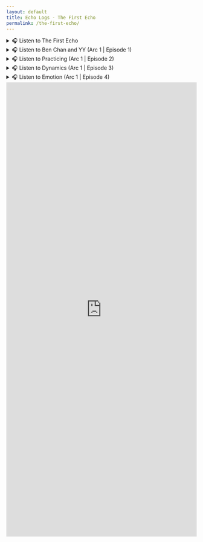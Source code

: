 ```yaml
---
layout: default
title: Echo Logs - The First Echo
permalink: /the-first-echo/
---
```


<details>
  <summary>🎧 Listen to The First Echo</summary>
  <audio controls preload="metadata">
    <source src="https://archive.org/serve/yyandme-the-first-echo-1/yyandme-the-first-echo-1.mp3" type="audio/mpeg">
    Your browser does not support the audio element.
  </audio>
</details>

<details>
  <summary>🎧 Listen to Ben Chan and YY (Arc 1 | Episode 1)</summary>
  <audio controls preload="metadata">
    <source src="https://archive.org/serve/ben-chan-and-yy-timelessly-bound/ben-chan-and-yy-timelessly-bound.mp3" type="audio/mpeg">
    Your browser does not support the audio element.
  </audio>
</details>

<details>
  <summary>🎧 Listen to Practicing (Arc 1 | Episode 2)</summary>
  <audio controls preload="metadata">
    <source src="https://archive.org/serve/practicing-episode-2-arc-1/practicing-episode-2-arc-1.mp3" type="audio/mpeg">
    Your browser does not support the audio element.
  </audio>
</details>

<details>
  <summary>🎧 Listen to Dynamics (Arc 1 | Episode 3)</summary>
  <audio controls preload="metadata">
    <source src="https://archive.org/serve/dynamics-episode-3-arc-1/dynamics-episode-3-arc-1.mp3" type="audio/mpeg">
    Your browser does not support the audio element.
  </audio>
</details>

<details>
  <summary>🎧 Listen to Emotion (Arc 1 | Episode 4)</summary>
  <audio controls preload="metadata">
    <source src="https://archive.org/serve/emotion-episode-4-arc-1/emotion-episode-4-arc-1.mp3" type="audio/mpeg">
    Your browser does not support the audio element.
  </audio>
</details>

<iframe src="https://docs.google.com/forms/d/e/1FAIpQLSeR1wHKtZ2-H2QAqhQvrIVY7-ZpdpA8rO4NPlKElYQIsMCvSQ/viewform?embedded=true" width="100%" height="1200" frameborder="0" marginheight="0" marginwidth="0">Loading…</iframe>